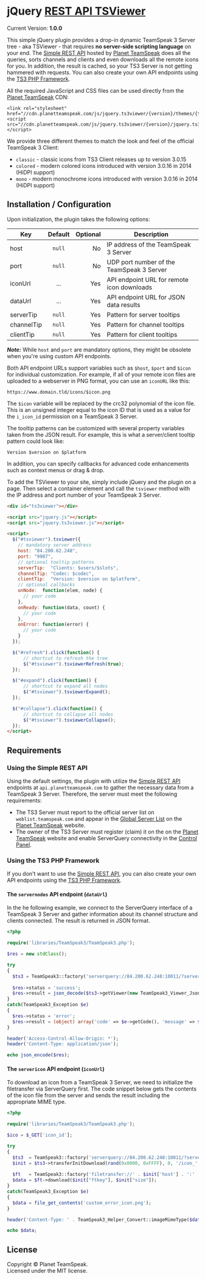 # jQuery [REST API TSViewer](https://www.planetteamspeak.com/rest-api/)

Current Version: **1.0.0**

This simple jQuery plugin provides a drop-in dynamic TeamSpeak 3 Server tree - aka TSViewer - that requires **no server-side scripting language** on your end. The [Simple REST API](https://www.planetteamspeak.com/rest-api/) hosted by [Planet TeamSpeak](https://www.planetteamspeak.com/) does all the queries, sorts channels and clients and even downloads all the remote icons for you. In addition, the result is cached, so your TS3 Server is not getting hammered with requests. You can also create your own API endpoints using the [TS3 PHP Framework](https://github.com/planetteamspeak/ts3phpframework/).

All the required JavaScript and CSS files can be used directly from the [Planet TeamSpeak](https://www.planetteamspeak.com/) CDN:

    <link rel="stylesheet" href="//cdn.planetteamspeak.com/js/jquery.ts3viewer/{version}/themes/{theme}/tree.css">
    <script src="//cdn.planetteamspeak.com/js/jquery.ts3viewer/{version}/jquery.ts3viewer.min.js"></script>

We provide three different themes to match the look and feel of the official TeamSpeak 3 Client:

* `classic` - classic icons from TS3 Client releases up to version 3.0.15
* `colored` - modern colored icons introduced with version 3.0.16 in 2014 (HiDPI support)
* `mono`    - modern monochrome icons introduced with version 3.0.16 in 2014 (HiDPI support)

## Installation / Configuration

Upon initialization, the plugin takes the following options:

| Key        | Default | Optional |  Description                               |
| -----------|:-------:|---------:|--------------------------------------------|
| host       | `null`  | No       | IP address of the TeamSpeak 3 Server       |
| port       | `null`  | No       | UDP port number of the TeamSpeak 3 Server  |
| iconUrl    | ...     | Yes      | API endpoint URL for remote icon downloads |
| dataUrl    | ...     | Yes      | API endpoint URL for JSON data results     |
| serverTip  | `null`  | Yes      | Pattern for server tooltips                |
| channelTip | `null`  | Yes      | Pattern for channel tooltips               |
| clientTip  | `null`  | Yes      | Pattern for client tooltips                |

**_Note:_** While `host` and `port` are mandatory options, they might be obsolete when you're using custom API endpoints.

Both API endpoint URLs support variables such as `$host`, `$port` and `$icon` for individual customization. For example, if all of your remote icon files are uploaded to a webserver in PNG format, you can use an `iconURL` like this:

    https://www.domain.tld/icons/$icon.png

The `$icon` variable will be replaced by the crc32 polynomial of the icon file. This is an unsigned integer equal to the icon ID that is used as a value for the `i_icon_id` permission on a TeamSpeak 3 Server.

The tooltip patterns can be customized with several property variables taken from the JSON result. For example, this is what a server/client tooltip pattern could look like:

    Version $version on $platform

In addition, you can specify callbacks for advanced code enhancements such as context menus or drag &amp; drop.

To add the TSViewer to your site, simply include jQuery and the plugin on a page. Then select a container element and call the `tsviewer` method with the IP address and port number of your TeamSpeak 3 Server.

```html
<div id="ts3viewer"></div>

<script src="jquery.js"></script>
<script src="jquery.ts3viewer.js"></script>

<script>
  $("#tsviewer").tsviewer({
    // mandatory server address
    host: "84.200.62.248",
    port: "9987",
    // optional tooltip patterns
    serverTip:  "Clients: $users/$slots",
    channelTip: "Codec: $codec",
    clientTip:  "Version: $version on $platform",
    // optional callbacks
    onNode:  function(elem, node) {
      // your code
    },
    onReady: function(data, count) {
      // your code
    },
    onError: function(error) {
      // your code
    }
  });

  $("#refresh").click(function() {
      // shortcut to refresh the tree
      $("#tsviewer").tsviewerRefresh(true);
  });

  $("#expand").click(function() {
      // shortcut to expand all nodes
      $("#tsviewer").tsviewerExpand();
  });

  $("#collapse").click(function() {
      // shortcut to collapse all nodes
      $("#tsviewer").tsviewerCollapse();
  });
</script>
```

## Requirements

### Using the Simple REST API

Using the default settings, the plugin with utilize the [Simple REST API](https://www.planetteamspeak.com/rest-api/) endpoints at `api.planetteamspeak.com` to gather the necessary data from a TeamSpeak 3 Server. Therefore, the server must meet the following requirements:

* The TS3 Server must report to the official server list on `weblist.teamspeak.com` and appear in the [Global Server List](https://www.planetteamspeak.com/serverlist/) on the [Planet TeamSpeak](https://www.planetteamspeak.com/) website.
* The owner of the TS3 Server must register (claim) it on the on the [Planet TeamSpeak](https://www.planetteamspeak.com/) website and enable ServerQuery connectivity in the [Control Panel](https://www.planetteamspeak.com/control/servers/).

### Using the TS3 PHP Framework

If you don't want to use the [Simple REST API](https://www.planetteamspeak.com/rest-api/), you can also create your own API endpoints using the [TS3 PHP Framework](https://github.com/planetteamspeak/ts3phpframework/).

#### The `servernodes` API endpoint (`dataUrl`)

In the he following example, we connect to the ServerQuery interface of a TeamSpeak 3 Server and gather information about its channel structure and clients connected. The result is returned in JSON format.

```php
<?php

require('libraries/TeamSpeak3/TeamSpeak3.php');

$res = new stdClass();

try
{
  $ts3 = TeamSpeak3::factory('serverquery://84.200.62.248:10011/?server_port=9987#no_query_clients');
  
  $res->status = 'success';
  $res->result = json_decode($ts3->getViewer(new TeamSpeak3_Viewer_Json()));
}
catch(TeamSpeak3_Exception $e)
{
  $res->status = 'error';
  $res->result = (object) array('code' => $e->getCode(), 'message' => $e->getMessage());
}

header('Access-Control-Allow-Origin: *'); 
header('Content-Type: application/json');

echo json_encode($res);
```

#### The `servericon` API endpoint (`iconUrl`)

To download an icon from a TeamSpeak 3 Server, we need to initialize the filetransfer via ServerQuery first. The code snippet below gets the contents of the icon file from the server and sends the result including the appropriate MIME type.

```php
<?php

require('libraries/TeamSpeak3/TeamSpeak3.php');

$ico = $_GET['icon_id'];

try
{
  $ts3  = TeamSpeak3::factory('serverquery://84.200.62.248:10011/?server_port=9987');
  $init = $ts3->transferInitDownload(rand(0x0000, 0xFFFF), 0, '/icon_' . $ico);
  
  $ft   = TeamSpeak3::factory('filetransfer://' . $init['host'] . ':' . $init['port']);
  $data = $ft->download($init["ftkey"], $init["size"]);
}
catch(TeamSpeak3_Exception $e)
{
  $data = file_get_contents('custom_error_icon.png');
}

header('Content-Type: ' . TeamSpeak3_Helper_Convert::imageMimeType($data));

echo $data;
```

## License
Copyright &copy; Planet TeamSpeak.<br>
Licensed under the MIT license.
